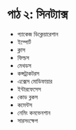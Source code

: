 # পাঠ ২: সিনট্যাক্স

* প্যাকেজ ডিক্লেয়ারেশান
* ইম্পোর্ট
* ক্লাস
* ফিল্ডস
* মেথডস
* কন্সট্রাকটরস
* এক্সেস মোডিফায়ার
* ইন্টারফেসেস
* কোড ব্লকস
* কমেন্টস
* নেমিং কনভেনশান
* সারসংক্ষেপ

